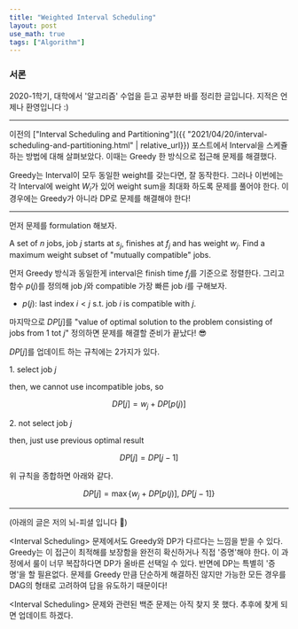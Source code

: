 ```yaml
---
title: "Weighted Interval Scheduling"
layout: post
use_math: true
tags: ["Algorithm"]
---
```


### 서론

2020-1학기, 대학에서 '알고리즘' 수업을 듣고 공부한 바를 정리한 글입니다. 지적은 언제나 환영입니다 :)

<hr/>

이전의 ["Interval Scheduling and Partitioning"]({{ "2021/04/20/interval-scheduling-and-partitioning.html" | relative_url}}) 포스트에서 Interval을 스케쥴 하는 방법에 대해 살펴보았다. 이때는 Greedy 한 방식으로 접근해 문제를 해결했다.

Greedy는 Interval이 모두 동일한 weight를 갖는다면, 잘 동작한다. 그러나 이번에는 각 Interval에 weight $W_i$가 있어 weight sum을 최대화 하도록 문제를 풀어야 한다. 이 경우에는 Greedy가 아니라 DP로 문제를 해결해야 한다!

<hr/>

먼저 문제를 formulation 해보자. 

<div class="statement" markdown="1">

A set of $n$ jobs, job $j$ starts at $s_j$, finishes at $f_j$ and has weight $w_j$. Find a maximum weight subset of "mutually compatible" jobs.

</div>

먼저 Greedy 방식과 동일한게 interval은 finish time $f_j$를 기준으로 정렬한다. 그리고 함수 $p(j)$를 정의해 job $j$와 compatible 가장 빠른 job $i$를 구해보자.

- $p(j)$: last index $i < j$ s.t. job $i$ is compatible with $j$.

마지막으로 $DP[j]$를 "value of optimal solution to the problem consisting of jobs from $1$ tot $j$" 정의하면 문제를 해결할 준비가 끝났다! 😎

$DP[j]$를 업데이트 하는 규칙에는 2가지가 있다. 

<div class="math-statement" markdown="1">


1\. select job $j$

then, we cannot use incompatible jobs, so

$$
DP[j] = w_j + DP[p(j)]
$$

2\. not select job $j$

then, just use previous optimal result

$$
DP[j] = DP[j-1]
$$

</div>

위 규칙을 종합하면 아래와 같다.

$$
DP[j] = \max \left\{ w_j + DP[p(j)], \; DP[j-1] \right\}
$$

<hr/>

(아래의 글은 저의 뇌-피셜 입니다 🤪)

\<Interval Scheduling\> 문제에서도 Greedy와 DP가 다르다는 느낌을 받을 수 있다. Greedy는 이 접근이 최적해를 보장함을 완전히 확신하거나 직접 '증명'해야 한다. 이 과정에서 룰이 너무 복잡하다면 DP가 올바른 선택일 수 있다. 반면에 DP는 특별히 '증명'을 할 필욘없다. 문제를 Greedy 만큼 단순하게 해결하진 않지만 가능한 모든 경우를 DAG의 형태로 고려하여 답을 유도하기 때문이다!

\<Interval Scheduling\> 문제와 관련된 백준 문제는 아직 찾지 못 했다. 추후에 찾게 되면 업데이트 하겠다.
